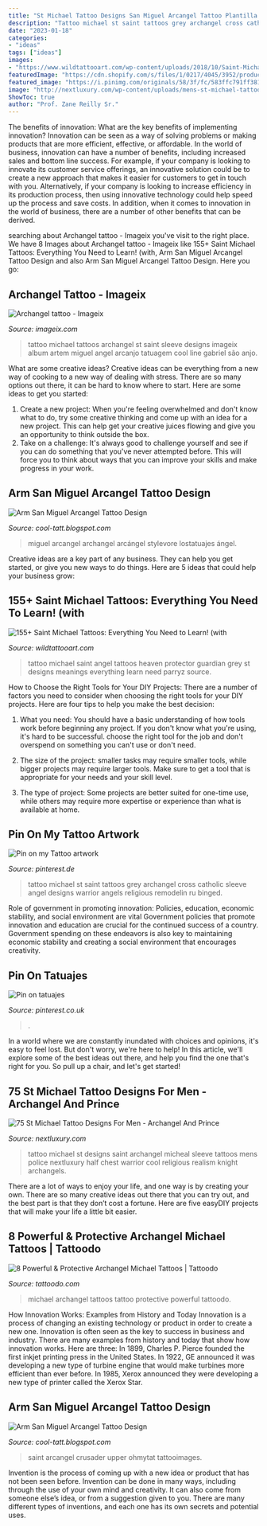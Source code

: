 ```yaml
---
title: "St Michael Tattoo Designs San Miguel Arcangel Tattoo Plantilla ~ Miguel Arcangel Archangel Arcángel Stylevore Lostatuajes ángel"
description: "Tattoo michael st saint tattoos grey archangel cross catholic sleeve angel designs warrior angels religious remodelin ru binged"
date: "2023-01-18"
categories:
- "ideas"
tags: ["ideas"]
images:
- "https://www.wildtattooart.com/wp-content/uploads/2018/10/Saint-Michael-Tattoos-25101812.jpg"
featuredImage: "https://cdn.shopify.com/s/files/1/0217/4045/3952/products/Big-St-Michael-Illustrative-Temporary-Tattoo-Design-Idea-Upper-Arm.jpg?v=1570011060"
featured_image: "https://i.pinimg.com/originals/58/3f/fc/583ffc791ff3819da31258eb74c47272.jpg"
image: "http://nextluxury.com/wp-content/uploads/mens-st-michael-tattoo-designs.jpg"
ShowToc: true
author: "Prof. Zane Reilly Sr."
---
```



The benefits of innovation: What are the key benefits of implementing innovation?
Innovation can be seen as a way of solving problems or making products that are more efficient, effective, or affordable. In the world of business, innovation can have a number of benefits, including increased sales and bottom line success. For example, if your company is looking to innovate its customer service offerings, an innovative solution could be to create a new approach that makes it easier for customers to get in touch with you. Alternatively, if your company is looking to increase efficiency in its production process, then using innovative technology could help speed up the process and save costs. In addition, when it comes to innovation in the world of business, there are a number of other benefits that can be derived.

	

		
searching about Archangel tattoo - Imageix you've visit to the right place. We have 8 Images about Archangel tattoo - Imageix like 155+ Saint Michael Tattoos: Everything You Need to Learn! (with, Arm San Miguel Arcangel Tattoo Design and also Arm San Miguel Arcangel Tattoo Design. Here you go:
		
    
## Archangel Tattoo - Imageix

<img loading=lazy src="https://imageix.com/images/2017/02/24/ee467daaa20138f31247cf246c6199e1.md.jpg" onerror="this.onerror=null;this.src='https://tse1.mm.bing.net/th?id=OIP.HsL4wOvHReKUEhqgvkhIygHaIt&amp;pid=15.1';" alt="Archangel tattoo - Imageix">

_Source: imageix.com_

>tattoo michael tattoos archangel st saint sleeve designs imageix album artem miguel angel arcanjo tatuagem cool line gabriel são anjo. 

	

What are some creative ideas?
Creative ideas can be everything from a new way of cooking to a new way of dealing with stress. There are so many options out there, it can be hard to know where to start. Here are some ideas to get you started: 
1. Create a new project: When you're feeling overwhelmed and don't know what to do, try some creative thinking and come up with an idea for a new project. This can help get your creative juices flowing and give you an opportunity to think outside the box.
2. Take on a challenge: It's always good to challenge yourself and see if you can do something that you've never attempted before. This will force you to think about ways that you can improve your skills and make progress in your work. 

    
## Arm San Miguel Arcangel Tattoo Design

<img loading=lazy src="https://i.pinimg.com/originals/2c/51/41/2c5141cfbd066257b758365d83da7457.jpg" onerror="this.onerror=null;this.src='https://tse3.mm.bing.net/th?id=OIP.a5nzc8rLLj7WSmts84ql-QHaJ4&amp;pid=15.1';" alt="Arm San Miguel Arcangel Tattoo Design">

_Source: cool-tatt.blogspot.com_

>miguel arcangel archangel arcángel stylevore lostatuajes ángel. 

	

Creative ideas are a key part of any business. They can help you get started, or give you new ways to do things. Here are 5 ideas that could help your business grow:

    
## 155+ Saint Michael Tattoos: Everything You Need To Learn! (with

<img loading=lazy src="https://www.wildtattooart.com/wp-content/uploads/2018/10/Saint-Michael-Tattoos-25101812.jpg" onerror="this.onerror=null;this.src='https://tse4.mm.bing.net/th?id=OIP.UIOyQwXnmlqzdtuZLJilFAHaHa&amp;pid=15.1';" alt="155+ Saint Michael Tattoos: Everything You Need to Learn! (with">

_Source: wildtattooart.com_

>tattoo michael saint angel tattoos heaven protector guardian grey st designs meanings everything learn need parryz source. 

	

How to Choose the Right Tools for Your DIY Projects:
There are a number of factors you need to consider when choosing the right tools for your DIY projects. Here are four tips to help you make the best decision:
1. What you need: You should have a basic understanding of how tools work before beginning any project. If you don't know what you're using, it's hard to be successful. choose the right tool for the job and don't overspend on something you can't use or don't need.

2. The size of the project: smaller tasks may require smaller tools, while bigger projects may require larger tools. Make sure to get a tool that is appropriate for your needs and your skill level.

3. The type of project: Some projects are better suited for one-time use, while others may require more expertise or experience than what is available at home.

    
## Pin On My Tattoo Artwork

<img loading=lazy src="https://i.pinimg.com/originals/58/3f/fc/583ffc791ff3819da31258eb74c47272.jpg" onerror="this.onerror=null;this.src='https://tse2.mm.bing.net/th?id=OIP.HKAgjtE-hIuFv4gY6BBPhQHaHa&amp;pid=15.1';" alt="Pin on my Tattoo artwork">

_Source: pinterest.de_

>tattoo michael st saint tattoos grey archangel cross catholic sleeve angel designs warrior angels religious remodelin ru binged. 

	

Role of government in promoting innovation: Policies, education, economic stability, and social environment are vital
Government policies that promote innovation and education are crucial for the continued success of a country. Government spending on these endeavors is also key to maintaining economic stability and creating a social environment that encourages creativity.

    
## Pin On Tatuajes

<img loading=lazy src="https://i.pinimg.com/736x/7a/48/d3/7a48d33d034e9567c4f36287c1a820e7--saint-michael-michael-okeefe.jpg" onerror="this.onerror=null;this.src='https://tse4.mm.bing.net/th?id=OIP.joVm9xCM_x4nFRXb8PcLTgHaNy&amp;pid=15.1';" alt="Pin on tatuajes">

_Source: pinterest.co.uk_

>. 

	

In a world where we are constantly inundated with choices and opinions, it's easy to feel lost. But don't worry, we're here to help! In this article, we'll explore some of the best ideas out there, and help you find the one that's right for you. So pull up a chair, and let's get started!

    
## 75 St Michael Tattoo Designs For Men - Archangel And Prince

<img loading=lazy src="http://nextluxury.com/wp-content/uploads/mens-st-michael-tattoo-designs.jpg" onerror="this.onerror=null;this.src='https://tse1.mm.bing.net/th?id=OIP.14fg-ifCizLuhHtsk2ARNAHaHb&amp;pid=15.1';" alt="75 St Michael Tattoo Designs For Men - Archangel And Prince">

_Source: nextluxury.com_

>tattoo michael st designs saint archangel micheal sleeve tattoos mens police nextluxury half chest warrior cool religious realism knight archangels. 

	

There are a lot of ways to enjoy your life, and one way is by creating your own. There are so many creative ideas out there that you can try out, and the best part is that they don’t cost a fortune. Here are five easyDIY projects that will make your life a little bit easier.

    
## 8 Powerful &amp; Protective Archangel Michael Tattoos | Tattoodo

<img loading=lazy src="https://www.tattoodo.com/images/0/10262.jpg" onerror="this.onerror=null;this.src='https://tse1.mm.bing.net/th?id=OIP.ADp6jr0SMfPvBi59vno3GwHaMI&amp;pid=15.1';" alt="8 Powerful &amp; Protective Archangel Michael Tattoos | Tattoodo">

_Source: tattoodo.com_

>michael archangel tattoos tattoo protective powerful tattoodo. 

	

How Innovation Works: Examples from History and Today
Innovation is a process of changing an existing technology or product in order to create a new one. Innovation is often seen as the key to success in business and industry. There are many examples from history and today that show how innovation works. Here are three: 
In 1899, Charles P. Pierce founded the first inkjet printing press in the United States.
In 1922, GE announced it was developing a new type of turbine engine that would make turbines more efficient than ever before. 
In 1985, Xerox announced they were developing a new type of printer called the Xerox Star.

    
## Arm San Miguel Arcangel Tattoo Design

<img loading=lazy src="https://cdn.shopify.com/s/files/1/0217/4045/3952/products/Big-St-Michael-Illustrative-Temporary-Tattoo-Design-Idea-Upper-Arm.jpg?v=1570011060" onerror="this.onerror=null;this.src='https://tse4.mm.bing.net/th?id=OIP.A1x5tcgU6y2kWxUs6PeYUQHaHa&amp;pid=15.1';" alt="Arm San Miguel Arcangel Tattoo Design">

_Source: cool-tatt.blogspot.com_

>saint arcangel crusader upper ohmytat tattooimages. 

	

Invention is the process of coming up with a new idea or product that has not been seen before. Invention can be done in many ways, including through the use of your own mind and creativity. It can also come from someone else’s idea, or from a suggestion given to you. There are many different types of inventions, and each one has its own secrets and potential uses.

